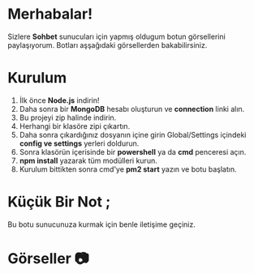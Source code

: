 # Merhabalar!
Sizlere __Sohbet__ sunucuları için yapmış oldugum botun görsellerini paylaşıyorum. Botları aşşağıdaki görsellerden bakabilirsiniz.
# Kurulum 
1. İlk önce **Node.js** indirin!
3. Daha sonra bir **MongoDB** hesabı oluşturun ve __connection__ linki alın.
4. Bu projeyi zip halinde indirin.
5. Herhangi bir klasöre zipi çıkartın.
6. Daha sonra çıkardığınız dosyanın içine girin Global/Settings içindeki __config ve settings__ yerleri doldurun.
7. Sonra klasörün içerisinde bir __powershell__ ya da __cmd__ penceresi açın.
8. __npm install__ yazarak tüm modülleri kurun.
9. Kurulum bittikten sonra cmd'ye __pm2 start__ yazın ve botu başlatın.

# Küçük Bir Not ;
Bu botu sunucunuza kurmak için benle iletişime geçiniz.

# Görseller 📷
